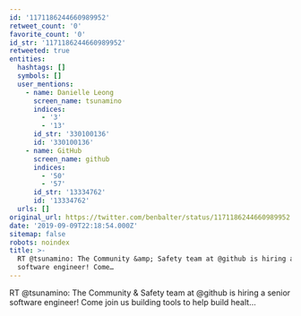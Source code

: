 ```yaml
---
id: '1171186244660989952'
retweet_count: '0'
favorite_count: '0'
id_str: '1171186244660989952'
retweeted: true
entities:
  hashtags: []
  symbols: []
  user_mentions:
    - name: Danielle Leong
      screen_name: tsunamino
      indices:
        - '3'
        - '13'
      id_str: '330100136'
      id: '330100136'
    - name: GitHub
      screen_name: github
      indices:
        - '50'
        - '57'
      id_str: '13334762'
      id: '13334762'
  urls: []
original_url: https://twitter.com/benbalter/status/1171186244660989952
date: '2019-09-09T22:18:54.000Z'
sitemap: false
robots: noindex
title: >-
  RT @tsunamino: The Community &amp; Safety team at @github is hiring a senior
  software engineer! Come…
---
```


RT @tsunamino: The Community &amp; Safety team at @github is hiring a senior software engineer! Come join us building tools to help build healt…